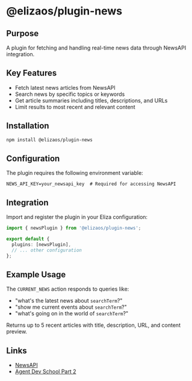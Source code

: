 # @elizaos/plugin-news

## Purpose
A plugin for fetching and handling real-time news data through NewsAPI integration.

## Key Features
- Fetch latest news articles from NewsAPI
- Search news by specific topics or keywords
- Get article summaries including titles, descriptions, and URLs
- Limit results to most recent and relevant content

## Installation
```bash
npm install @elizaos/plugin-news
```

## Configuration
The plugin requires the following environment variable:
```env
NEWS_API_KEY=your_newsapi_key  # Required for accessing NewsAPI
```

## Integration
Import and register the plugin in your Eliza configuration:
```typescript
import { newsPlugin } from '@elizaos/plugin-news';

export default {
  plugins: [newsPlugin],
  // ... other configuration
};
```

## Example Usage
The `CURRENT_NEWS` action responds to queries like:
- "what's the latest news about `searchTerm`?"
- "show me current events about `searchTerm`?"
- "what's going on in the world of `searchTerm`?"

Returns up to 5 recent articles with title, description, URL, and content preview.

## Links
- [NewsAPI](https://newsapi.org/)
- [Agent Dev School Part 2](https://www.youtube.com/watch?v=XenGeAcPAQo)
